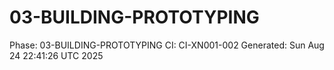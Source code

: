 # 03-BUILDING-PROTOTYPING
Phase: 03-BUILDING-PROTOTYPING
CI: CI-XN001-002
Generated: Sun Aug 24 22:41:26 UTC 2025
